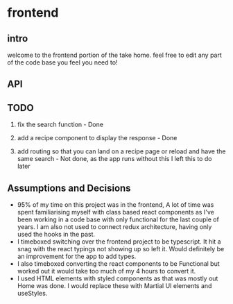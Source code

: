 # frontend

## intro

welcome to the frontend portion of the take home. feel free to edit any part of the code base you feel you need to!

## API

## TODO

1. fix the search function - Done
1. add a recipe component to display the response - Done

1. add routing so that you can land on a recipe page or reload and have the same search - Not done, as the app runs without this I left this to do later

## Assumptions and Decisions

- 95% of my time on this project was in the frontend, A lot of time was spent familiarising myself with class based react components as I've been working in a code base with only functional for the last couple of years. I am also not used to connect redux architecture, having only used the hooks in the past.
- I timeboxed switching over the frontend project to be typescript. It hit a snag with the react typings not showing up so left it. Would definitely be an improvement for the app to add types.
- I also timeboxed converting the react components to be Functional but worked out it would take too much of my 4 hours to convert it.
- I used HTML elements with styled components as that was mostly out Home was done. I would replace these with Martial UI elements and useStyles.
